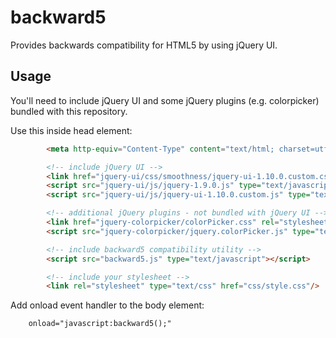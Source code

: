 # backward5

Provides backwards compatibility for HTML5 by using jQuery UI.

## Usage

You'll need to include jQuery UI and some jQuery plugins (e.g. colorpicker) bundled with this repository.

Use this inside head element:

``` html
        <meta http-equiv="Content-Type" content="text/html; charset=utf-8"/>

        <!-- include jQuery UI -->
        <link href="jquery-ui/css/smoothness/jquery-ui-1.10.0.custom.css" rel="stylesheet"/>
        <script src="jquery-ui/js/jquery-1.9.0.js" type="text/javascript"></script>
        <script src="jquery-ui/js/jquery-ui-1.10.0.custom.js" type="text/javascript"></script>

        <!-- additional jQuery plugins - not bundled with jQuery UI -->
        <link href="jquery-colorpicker/colorPicker.css" rel="stylesheet" type="text/css"/>
        <script src="jquery-colorpicker/jquery.colorPicker.js" type="text/javascript"></script>

        <!-- include backward5 compatibility utility -->
        <script src="backward5.js" type="text/javascript"></script>

        <!-- include your stylesheet -->
        <link rel="stylesheet" type="text/css" href="css/style.css"/>
```

Add onload event handler to the body element:

``` html
    onload="javascript:backward5();"
```
